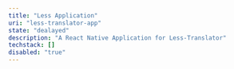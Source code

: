 ```yaml
---
title: "Less Application"
uri: "less-translator-app"
state: "dealayed"
description: "A React Native Application for Less-Translator"
techstack: []
disabled: "true"
---
```

